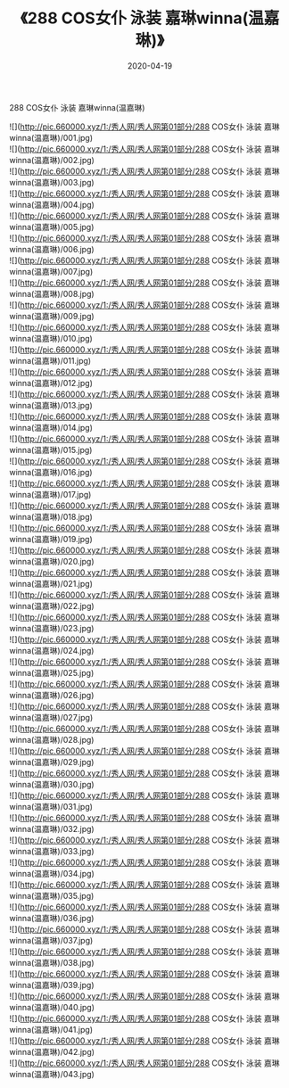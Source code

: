 ﻿---
layout: post
title:  《288 COS女仆 泳装 嘉琳winna(温嘉琳)》
date:   2020-04-19
img: http://pic.660000.xyz/1:/秀人网/秀人网第01部分/288 COS女仆 泳装 嘉琳winna(温嘉琳)/000.jpg
categories: [美女, 清纯, 唯美]
---

288 COS女仆 泳装 嘉琳winna(温嘉琳)

  ![](http://pic.660000.xyz/1:/秀人网/秀人网第01部分/288 COS女仆 泳装 嘉琳winna(温嘉琳)/001.jpg) <br> ![](http://pic.660000.xyz/1:/秀人网/秀人网第01部分/288 COS女仆 泳装 嘉琳winna(温嘉琳)/002.jpg) <br> ![](http://pic.660000.xyz/1:/秀人网/秀人网第01部分/288 COS女仆 泳装 嘉琳winna(温嘉琳)/003.jpg) <br> ![](http://pic.660000.xyz/1:/秀人网/秀人网第01部分/288 COS女仆 泳装 嘉琳winna(温嘉琳)/004.jpg) <br> ![](http://pic.660000.xyz/1:/秀人网/秀人网第01部分/288 COS女仆 泳装 嘉琳winna(温嘉琳)/005.jpg) <br> ![](http://pic.660000.xyz/1:/秀人网/秀人网第01部分/288 COS女仆 泳装 嘉琳winna(温嘉琳)/006.jpg) <br> ![](http://pic.660000.xyz/1:/秀人网/秀人网第01部分/288 COS女仆 泳装 嘉琳winna(温嘉琳)/007.jpg) <br> ![](http://pic.660000.xyz/1:/秀人网/秀人网第01部分/288 COS女仆 泳装 嘉琳winna(温嘉琳)/008.jpg) <br> ![](http://pic.660000.xyz/1:/秀人网/秀人网第01部分/288 COS女仆 泳装 嘉琳winna(温嘉琳)/009.jpg) <br> ![](http://pic.660000.xyz/1:/秀人网/秀人网第01部分/288 COS女仆 泳装 嘉琳winna(温嘉琳)/010.jpg) <br> ![](http://pic.660000.xyz/1:/秀人网/秀人网第01部分/288 COS女仆 泳装 嘉琳winna(温嘉琳)/011.jpg) <br> ![](http://pic.660000.xyz/1:/秀人网/秀人网第01部分/288 COS女仆 泳装 嘉琳winna(温嘉琳)/012.jpg) <br> ![](http://pic.660000.xyz/1:/秀人网/秀人网第01部分/288 COS女仆 泳装 嘉琳winna(温嘉琳)/013.jpg) <br> ![](http://pic.660000.xyz/1:/秀人网/秀人网第01部分/288 COS女仆 泳装 嘉琳winna(温嘉琳)/014.jpg) <br> ![](http://pic.660000.xyz/1:/秀人网/秀人网第01部分/288 COS女仆 泳装 嘉琳winna(温嘉琳)/015.jpg) <br> ![](http://pic.660000.xyz/1:/秀人网/秀人网第01部分/288 COS女仆 泳装 嘉琳winna(温嘉琳)/016.jpg) <br> ![](http://pic.660000.xyz/1:/秀人网/秀人网第01部分/288 COS女仆 泳装 嘉琳winna(温嘉琳)/017.jpg) <br> ![](http://pic.660000.xyz/1:/秀人网/秀人网第01部分/288 COS女仆 泳装 嘉琳winna(温嘉琳)/018.jpg) <br> ![](http://pic.660000.xyz/1:/秀人网/秀人网第01部分/288 COS女仆 泳装 嘉琳winna(温嘉琳)/019.jpg) <br> ![](http://pic.660000.xyz/1:/秀人网/秀人网第01部分/288 COS女仆 泳装 嘉琳winna(温嘉琳)/020.jpg) <br> ![](http://pic.660000.xyz/1:/秀人网/秀人网第01部分/288 COS女仆 泳装 嘉琳winna(温嘉琳)/021.jpg) <br> ![](http://pic.660000.xyz/1:/秀人网/秀人网第01部分/288 COS女仆 泳装 嘉琳winna(温嘉琳)/022.jpg) <br> ![](http://pic.660000.xyz/1:/秀人网/秀人网第01部分/288 COS女仆 泳装 嘉琳winna(温嘉琳)/023.jpg) <br> ![](http://pic.660000.xyz/1:/秀人网/秀人网第01部分/288 COS女仆 泳装 嘉琳winna(温嘉琳)/024.jpg) <br> ![](http://pic.660000.xyz/1:/秀人网/秀人网第01部分/288 COS女仆 泳装 嘉琳winna(温嘉琳)/025.jpg) <br> ![](http://pic.660000.xyz/1:/秀人网/秀人网第01部分/288 COS女仆 泳装 嘉琳winna(温嘉琳)/026.jpg) <br> ![](http://pic.660000.xyz/1:/秀人网/秀人网第01部分/288 COS女仆 泳装 嘉琳winna(温嘉琳)/027.jpg) <br> ![](http://pic.660000.xyz/1:/秀人网/秀人网第01部分/288 COS女仆 泳装 嘉琳winna(温嘉琳)/028.jpg) <br> ![](http://pic.660000.xyz/1:/秀人网/秀人网第01部分/288 COS女仆 泳装 嘉琳winna(温嘉琳)/029.jpg) <br> ![](http://pic.660000.xyz/1:/秀人网/秀人网第01部分/288 COS女仆 泳装 嘉琳winna(温嘉琳)/030.jpg) <br> ![](http://pic.660000.xyz/1:/秀人网/秀人网第01部分/288 COS女仆 泳装 嘉琳winna(温嘉琳)/031.jpg) <br> ![](http://pic.660000.xyz/1:/秀人网/秀人网第01部分/288 COS女仆 泳装 嘉琳winna(温嘉琳)/032.jpg) <br> ![](http://pic.660000.xyz/1:/秀人网/秀人网第01部分/288 COS女仆 泳装 嘉琳winna(温嘉琳)/033.jpg) <br> ![](http://pic.660000.xyz/1:/秀人网/秀人网第01部分/288 COS女仆 泳装 嘉琳winna(温嘉琳)/034.jpg) <br> ![](http://pic.660000.xyz/1:/秀人网/秀人网第01部分/288 COS女仆 泳装 嘉琳winna(温嘉琳)/035.jpg) <br> ![](http://pic.660000.xyz/1:/秀人网/秀人网第01部分/288 COS女仆 泳装 嘉琳winna(温嘉琳)/036.jpg) <br> ![](http://pic.660000.xyz/1:/秀人网/秀人网第01部分/288 COS女仆 泳装 嘉琳winna(温嘉琳)/037.jpg) <br> ![](http://pic.660000.xyz/1:/秀人网/秀人网第01部分/288 COS女仆 泳装 嘉琳winna(温嘉琳)/038.jpg) <br> ![](http://pic.660000.xyz/1:/秀人网/秀人网第01部分/288 COS女仆 泳装 嘉琳winna(温嘉琳)/039.jpg) <br> ![](http://pic.660000.xyz/1:/秀人网/秀人网第01部分/288 COS女仆 泳装 嘉琳winna(温嘉琳)/040.jpg) <br> ![](http://pic.660000.xyz/1:/秀人网/秀人网第01部分/288 COS女仆 泳装 嘉琳winna(温嘉琳)/041.jpg) <br> ![](http://pic.660000.xyz/1:/秀人网/秀人网第01部分/288 COS女仆 泳装 嘉琳winna(温嘉琳)/042.jpg) <br> ![](http://pic.660000.xyz/1:/秀人网/秀人网第01部分/288 COS女仆 泳装 嘉琳winna(温嘉琳)/043.jpg) <br>